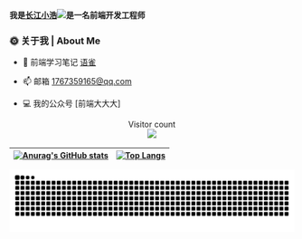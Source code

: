 
**我是[长江小浩](https://yuque.com/lhao)<img src="https://media.giphy.com/media/hvRJCLFzcasrR4ia7z/giphy.gif" width="25">是一名前端开发工程师**

### 🌞 关于我 | About Me

- 💼 前端学习笔记 [语雀](https://yuque.com/lhao)

- 📫 邮箱 [1767359165@qq.com](mailto:1767359165@qq.com)

- 💻 我的公众号 [前端大大大]

<p align="center">
  Visitor count<br>
  <img src="https://profile-counter.glitch.me/LHNB521/count.svg" />
</p>

| [![Anurag's GitHub stats](https://github-readme-stats.vercel.app/api?username=LHNB521&hide=contribs,issues&show_icons=trueshow_icons=true&theme=radical)](https://github.com/LHNB521) | [![Top Langs](https://github-readme-stats.vercel.app/api/top-langs/?username=LHNB521&theme=radical&layout=compact)](https://github.com/LHNB521) |
| ------------- | ------------- |

<picture>
  <source media="(prefers-color-scheme: dark)" srcset="https://raw.githubusercontent.com/LHNB521/LHNB521/output/github-contribution-grid-snake-dark.svg">
  <source media="(prefers-color-scheme: light)" srcset="https://raw.githubusercontent.com/LHNB521/LHNB521/output/github-contribution-grid-snake.svg">
  <img alt="github contribution grid snake animation" src="https://raw.githubusercontent.com/LHNB521/LHNB521/output/github-contribution-grid-snake.svg">
</picture>